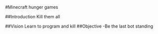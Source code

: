 #Minecraft hunger games

##Introduction
Kill them all

##Vision
Learn to program and kill
##Objective
-Be the last bot standing
